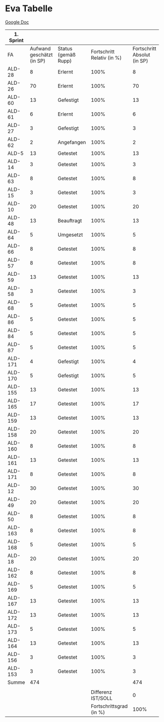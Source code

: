 # Eva Tabelle
[Google Doc](https://docs.google.com/spreadsheets/d/1keYkT9eQOjr9z5yk7piydbX6qBkhZJckB9L3gXSogCo/edit#gid=2106556178) 

| 1. Sprint |                           |                     |                            |                             |
| --------- | ------------------------- | ------------------- | -------------------------- | --------------------------- |
| FA        | Aufwand geschätzt (in SP) | Status (gemäß Rupp) | Fortschritt Relativ (in %) | Fortschritt Absolut (in SP) |
| ALD-28    | 8                         | Erlernt             | 100%                       | 8                           |
| ALD-26    | 70                        | Erlernt             | 100%                       | 70                          |
| ALD-60    | 13                        | Gefestigt           | 100%                       | 13                          |
| ALD-61    | 6                         | Erlernt             | 100%                       | 6                           |
| ALD-27    | 3                         | Gefestigt           | 100%                       | 3                           |
| ALD-62    | 2                         | Angefangen          | 100%                       | 2                           |
| ALD-5     | 13                        | Getestet            | 100%                       | 13                          |
| ALD-14    | 3                         | Getestet            | 100%                       | 3                           |
| ALD-63    | 8                         | Getestet            | 100%                       | 8                           |
| ALD-15    | 3                         | Getestet            | 100%                       | 3                           |
| ALD-10    | 20                        | Getestet            | 100%                       | 20                          |
| ALD-48    | 13                        | Beauftragt          | 100%                       | 13                          |
| ALD-64    | 5                         | Umgesetzt           | 100%                       | 5                           |
| ALD-66    | 8                         | Getestet            | 100%                       | 8                           |
| ALD-57    | 8                         | Getestet            | 100%                       | 8                           |
| ALD-59    | 13                        | Getestet            | 100%                       | 13                          |
| ALD-58    | 3                         | Getestet            | 100%                       | 3                           |
| ALD-68    | 5                         | Getestet            | 100%                       | 5                           |
| ALD-86    | 5                         | Getestet            | 100%                       | 5                           |
| ALD-84    | 5                         | Getestet            | 100%                       | 5                           |
| ALD-87    | 5                         | Getestet            | 100%                       | 5                           |
| ALD-171   | 4                         | Gefestigt           | 100%                       | 4                           |
| ALD-170   | 5                         | Gefestigt           | 100%                       | 5                           |
| ALD-155   | 13                        | Getestet            | 100%                       | 13                          |
| ALD-165   | 17                        | Getestet            | 100%                       | 17                          |
| ALD-159   | 13                        | Getestet            | 100%                       | 13                          |
| ALD-158   | 20                        | Getestet            | 100%                       | 20                          |
| ALD-160   | 8                         | Getestet            | 100%                       | 8                           |
| ALD-161   | 13                        | Getestet            | 100%                       | 13                          |
| ALD-171   | 8                         | Getestet            | 100%                       | 8                           |
| ALD-12    | 30                        | Getestet            | 100%                       | 30                          |
| ALD-49    | 20                        | Getestet            | 100%                       | 20                          |
| ALD-50    | 8                         | Getestet            | 100%                       | 8                           |
| ALD-163   | 8                         | Getestet            | 100%                       | 8                           |
| ALD-168   | 5                         | Getestet            | 100%                       | 5                           |
| ALD-18    | 20                        | Getestet            | 100%                       | 20                          |
| ALD-162   | 8                         | Getestet            | 100%                       | 8                           |
| ALD-169   | 5                         | Getestet            | 100%                       | 5                           |
| ALD-167   | 13                        | Getestet            | 100%                       | 13                          |
| ALD-172   | 13                        | Getestet            | 100%                       | 13                          |
| ALD-173   | 5                         | Getestet            | 100%                       | 5                           |
| ALD-164   | 13                        | Getestet            | 100%                       | 13                          |
| ALD-156   | 3                         | Getestet            | 100%                       | 3                           |
| ALD-153   | 3                         | Getestet            | 100%                       | 3                           |
| Summe     | 474                       |                     |                            | 474                         |
|           |                           |                     |                            |                             |
|           |                           |                     | Differenz IST/SOLL         | 0                           |
|           |                           |                     | Fortschrittsgrad (in %)    | 100%                        |

